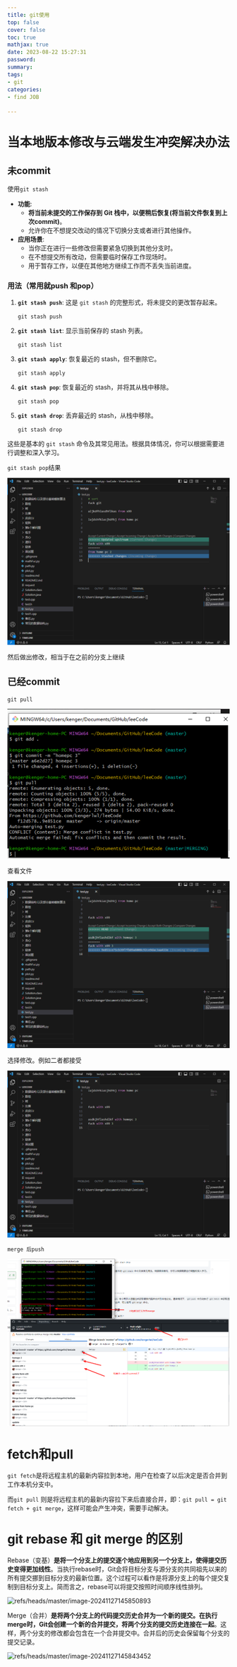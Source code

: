 ```yaml
---
title: git使用
top: false
cover: false
toc: true
mathjax: true
date: 2023-08-22 15:27:31
password:
summary:
tags:
- git
categories:
- find JOB

---
```




# 当本地版本修改与云端发生冲突解决办法

## 未commit

使用`git stash`

- **功能**:
  - **将当前未提交的工作保存到 Git 栈中，以便稍后恢复(将当前文件恢复到上次commit)**。
  - 允许你在不想提交改动的情况下切换分支或者进行其他操作。
- **应用场景**:
  - 当你正在进行一些修改但需要紧急切换到其他分支时。
  - 在不想提交所有改动，但需要临时保存工作现场时。
  - 用于暂存工作，以便在其他地方继续工作而不丢失当前进度。

### 用法（常用就push 和pop）

1. **`git stash push`**: 这是 `git stash` 的完整形式，将未提交的更改暂存起来。

   ```
   git stash push
   ```

2. **`git stash list`**: 显示当前保存的 stash 列表。

   ```
   git stash list
   ```

3. **`git stash apply`**: 恢复最近的 stash，但不删除它。

   ```
   git stash apply
   ```

4. **`git stash pop`**: 恢复最近的 stash，并将其从栈中移除。

   ```
   git stash pop
   ```

5. **`git stash drop`**: 丢弃最近的 stash，从栈中移除。

   ```
   git stash drop
   ```

这些是基本的 `git stash` 命令及其常见用法。根据具体情况，你可以根据需要进行调整和深入学习。



`git stash pop`结果

![refs/heads/master/image-20240320002801980](https://raw.githubusercontent.com/kengerlwl/kengerlwl.github.io/refs/heads/master/image/b2f8414f6cbfc15e7744f2112f9bde7d/6564124d1c13fba84ff5a68727fc7a10.png)

然后做出修改，相当于在之前的分支上继续







## 已经commit





`git pull`

![refs/heads/master/image-20240320003754753](https://raw.githubusercontent.com/kengerlwl/kengerlwl.github.io/refs/heads/master/image/b2f8414f6cbfc15e7744f2112f9bde7d/9d9c71e96815daf4b20625a2939c90ef.png)



查看文件

![refs/heads/master/image-20240320003815852](https://raw.githubusercontent.com/kengerlwl/kengerlwl.github.io/refs/heads/master/image/b2f8414f6cbfc15e7744f2112f9bde7d/5fdf6af1eda4fd9dd760c61a225d8c95.png)



选择修改。例如二者都接受



![refs/heads/master/image-20240320003841710](https://raw.githubusercontent.com/kengerlwl/kengerlwl.github.io/refs/heads/master/image/b2f8414f6cbfc15e7744f2112f9bde7d/92ce6f1a30134b1939f9db89e452488c.png)



`merge 后push`

![refs/heads/master/image-20240320004238882](https://raw.githubusercontent.com/kengerlwl/kengerlwl.github.io/refs/heads/master/image/b2f8414f6cbfc15e7744f2112f9bde7d/eb2a32111ff31d8fa046a25e248f26c2.png)









# fetch和pull



`git fetch`是将远程主机的最新内容拉到本地，用户在检查了以后决定是否合并到工作本机分支中。

而`git pull` 则是将远程主机的最新内容拉下来后直接合并，即：`git pull = git fetch + git merge`，这样可能会产生冲突，需要手动解决。







# git rebase 和 git merge 的区别



Rebase（变基）**是将一个分支上的提交逐个地应用到另一个分支上，使得提交历史变得更加线性**。当执行rebase时，Git会将目标分支与源分支的共同祖先以来的所有提交挪到目标分支的最新位置。这个过程可以看作是将源分支上的每个提交复制到目标分支上。简而言之，rebase可以将提交按照时间顺序线性排列。

![refs/heads/master/image-20241127145850893](https://raw.githubusercontent.com/kengerlwl/kengerlwl.github.io/master/image/b2f8414f6cbfc15e7744f2112f9bde7d/c91a6962cf95228ea82b50b90d09959a.png)

Merge（合并）**是将两个分支上的代码提交历史合并为一个新的提交。在执行merge时，Git会创建一个新的合并提交，将两个分支的提交历史连接在一起**。这样，两个分支的修改都会包含在一个合并提交中。合并后的历史会保留每个分支的提交记录。



![refs/heads/master/image-20241127145843452](https://raw.githubusercontent.com/kengerlwl/kengerlwl.github.io/master/image/b2f8414f6cbfc15e7744f2112f9bde7d/38e5537a6cedbf87bf4ea17e72c7c29d.png)
